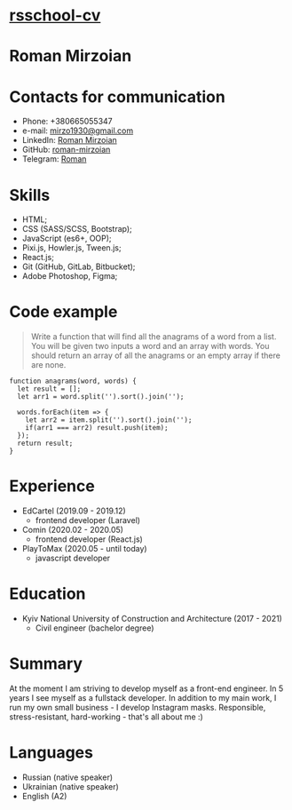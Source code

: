 # [rsschool-cv](https://github.com/roman-mirzoian/rsschool-cv)

# **Roman Mirzoian**

# Contacts for communication
* Phone: +380665055347
* e-mail: mirzo1930@gmail.com
* LinkedIn: [Roman Mirzoian](https://www.linkedin.com/in/roman-mirzoian/)
* GitHub: [roman-mirzoian](https://github.com/roman-mirzoian)
* Telegram: [Roman](https://t.me/roman_mirzo)

# Skills
* HTML;
* CSS (SASS/SCSS, Bootstrap);
* JavaScript (es6+, OOP);
* Pixi.js, Howler.js, Tween.js;
* React.js;
* Git (GitHub, GitLab, Bitbucket);
* Adobe Photoshop, Figma;

# Code example
>Write a function that will find all the anagrams of a word from a list. You will be given two inputs a word and an array with words. You should return an array of all the anagrams or an empty array if there are none.

```
function anagrams(word, words) {
  let result = [];
  let arr1 = word.split('').sort().join('');
  
  words.forEach(item => {
    let arr2 = item.split('').sort().join('');
    if(arr1 === arr2) result.push(item);
  });
  return result;
}
```

# Experience
* EdCartel (2019.09 - 2019.12)
    * frontend developer (Laravel)
* Comin (2020.02 - 2020.05)
    * frontend developer (React.js)
* PlayToMax (2020.05 - until today)
    * javascript developer  

# Education
* Kyiv National University of Construction and Architecture (2017 - 2021)
    * Civil engineer (bachelor degree)

# Summary
At the moment I am striving to develop myself as a front-end engineer. In 5 years I see myself as a fullstack developer.
In addition to my main work, I run my own small business - I develop Instagram masks.
Responsible, stress-resistant, hard-working - that's all about me :)

# Languages
* Russian (native speaker)
* Ukrainian (native speaker)
* English (A2)